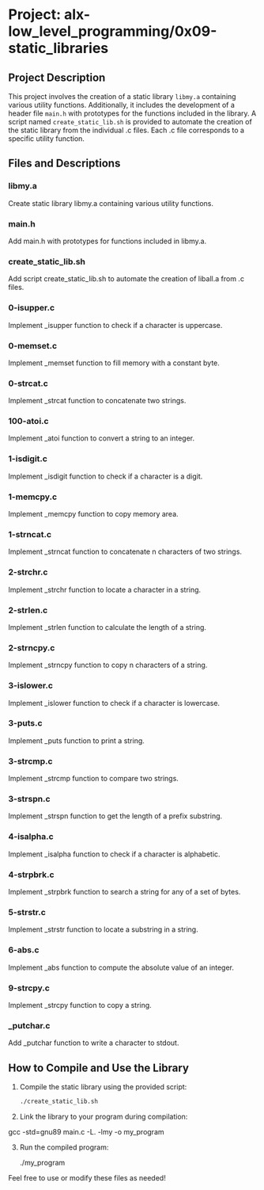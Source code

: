# Project: alx-low_level_programming/0x09-static_libraries

## Project Description
This project involves the creation of a static library `libmy.a` containing various utility functions. Additionally, it includes the development of a header file `main.h` with prototypes for the functions included in the library. A script named `create_static_lib.sh` is provided to automate the creation of the static library from the individual .c files. Each .c file corresponds to a specific utility function.

## Files and Descriptions

### libmy.a
Create static library libmy.a containing various utility functions.

### main.h
Add main.h with prototypes for functions included in libmy.a.

### create_static_lib.sh
Add script create_static_lib.sh to automate the creation of liball.a from .c files.

### 0-isupper.c
Implement _isupper function to check if a character is uppercase.

### 0-memset.c
Implement _memset function to fill memory with a constant byte.

### 0-strcat.c
Implement _strcat function to concatenate two strings.

### 100-atoi.c
Implement _atoi function to convert a string to an integer.

### 1-isdigit.c
Implement _isdigit function to check if a character is a digit.

### 1-memcpy.c
Implement _memcpy function to copy memory area.

### 1-strncat.c
Implement _strncat function to concatenate n characters of two strings.

### 2-strchr.c
Implement _strchr function to locate a character in a string.

### 2-strlen.c
Implement _strlen function to calculate the length of a string.

### 2-strncpy.c
Implement _strncpy function to copy n characters of a string.

### 3-islower.c
Implement _islower function to check if a character is lowercase.

### 3-puts.c
Implement _puts function to print a string.

### 3-strcmp.c
Implement _strcmp function to compare two strings.

### 3-strspn.c
Implement _strspn function to get the length of a prefix substring.

### 4-isalpha.c
Implement _isalpha function to check if a character is alphabetic.

### 4-strpbrk.c
Implement _strpbrk function to search a string for any of a set of bytes.

### 5-strstr.c
Implement _strstr function to locate a substring in a string.

### 6-abs.c
Implement _abs function to compute the absolute value of an integer.

### 9-strcpy.c
Implement _strcpy function to copy a string.

### _putchar.c
Add _putchar function to write a character to stdout.

## How to Compile and Use the Library

1. Compile the static library using the provided script:

   ```bash
   ./create_static_lib.sh
   
2. Link the library to your program during compilation:

gcc -std=gnu89 main.c -L. -lmy -o my_program

3. Run the compiled program:

    ./my_program

Feel free to use or modify these files as needed!